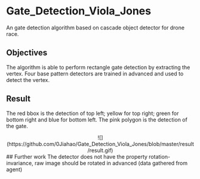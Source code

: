# Gate_Detection_Viola_Jones
An gate detection algorithm based on cascade object detector for drone race.
## Objectives
The algorithm is able to perform rectangle gate detection by extracting the vertex. Four base pattern detectors are trained in advanced and used to detect the vertex.
## Result
The red bbox is the detection of top left; yellow for top right; green for bottom right and blue for bottom left. The pink polygon is the detection of the gate.  
<div align=center>
![](https://github.com/0Jiahao/Gate_Detection_Viola_Jones/blob/master/result/result.gif)
</div>
## Further work
The detector does not have the property rotation-invariance, raw image should be rotated in advanced (data gathered from agent)
